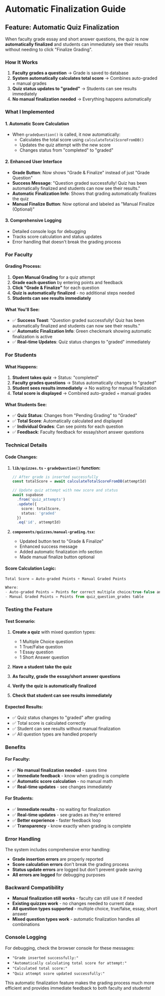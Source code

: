 # Automatic Finalization Guide

## Feature: Automatic Quiz Finalization

When faculty grade essay and short answer questions, the quiz is now **automatically finalized** and students can immediately see their results without needing to click "Finalize Grading".

### How It Works

1. **Faculty grades a question** → Grade is saved to database
2. **System automatically calculates total score** → Combines auto-graded + manual grades
3. **Quiz status updates to "graded"** → Students can see results immediately
4. **No manual finalization needed** → Everything happens automatically

### What I Implemented

#### 1. **Automatic Score Calculation**
- When `gradeQuestion()` is called, it now automatically:
  - Calculates the total score using `calculateTotalScoreFromDB()`
  - Updates the quiz attempt with the new score
  - Changes status from "completed" to "graded"

#### 2. **Enhanced User Interface**
- **Grade Button**: Now shows "Grade & Finalize" instead of just "Grade Question"
- **Success Message**: "Question graded successfully! Quiz has been automatically finalized and students can now see their results."
- **Automatic Finalization Info**: Shows that grading automatically finalizes the quiz
- **Manual Finalize Button**: Now optional and labeled as "Manual Finalize (Optional)"

#### 3. **Comprehensive Logging**
- Detailed console logs for debugging
- Tracks score calculation and status updates
- Error handling that doesn't break the grading process

### For Faculty

#### **Grading Process:**
1. **Open Manual Grading** for a quiz attempt
2. **Grade each question** by entering points and feedback
3. **Click "Grade & Finalize"** for each question
4. **Quiz is automatically finalized** - no additional steps needed
5. **Students can see results immediately**

#### **What You'll See:**
- ✅ **Success Toast**: "Question graded successfully! Quiz has been automatically finalized and students can now see their results."
- ✅ **Automatic Finalization Info**: Green checkmark showing automatic finalization is active
- ✅ **Real-time Updates**: Quiz status changes to "graded" immediately

### For Students

#### **What Happens:**
1. **Student takes quiz** → Status: "completed"
2. **Faculty grades questions** → Status automatically changes to "graded"
3. **Student sees results immediately** → No waiting for manual finalization
4. **Total score is displayed** → Combined auto-graded + manual grades

#### **What Students See:**
- ✅ **Quiz Status**: Changes from "Pending Grading" to "Graded"
- ✅ **Total Score**: Automatically calculated and displayed
- ✅ **Individual Grades**: Can see points for each question
- ✅ **Feedback**: Faculty feedback for essay/short answer questions

### Technical Details

#### **Code Changes:**

1. **`lib/quizzes.ts` - `gradeQuestion()` function:**
   ```typescript
   // After grade is inserted successfully
   const totalScore = await calculateTotalScoreFromDB(attemptId)
   
   // Update quiz attempt with new score and status
   await supabase
     .from('quiz_attempts')
     .update({ 
       score: totalScore,
       status: 'graded'
     })
     .eq('id', attemptId)
   ```

2. **`components/quizzes/manual-grading.tsx`:**
   - Updated button text to "Grade & Finalize"
   - Enhanced success message
   - Added automatic finalization info section
   - Made manual finalize button optional

#### **Score Calculation Logic:**
```typescript
Total Score = Auto-graded Points + Manual Graded Points

Where:
- Auto-graded Points = Points for correct multiple choice/true-false answers
- Manual Graded Points = Points from quiz_question_grades table
```

### Testing the Feature

#### **Test Scenario:**
1. **Create a quiz** with mixed question types:
   - 1 Multiple Choice question
   - 1 True/False question
   - 1 Essay question
   - 1 Short Answer question

2. **Have a student take the quiz**
3. **As faculty, grade the essay/short answer questions**
4. **Verify the quiz is automatically finalized**
5. **Check that student can see results immediately**

#### **Expected Results:**
- ✅ Quiz status changes to "graded" after grading
- ✅ Total score is calculated correctly
- ✅ Student can see results without manual finalization
- ✅ All question types are handled properly

### Benefits

#### **For Faculty:**
- ✅ **No manual finalization needed** - saves time
- ✅ **Immediate feedback** - know when grading is complete
- ✅ **Automatic score calculation** - no manual math
- ✅ **Real-time updates** - see changes immediately

#### **For Students:**
- ✅ **Immediate results** - no waiting for finalization
- ✅ **Real-time updates** - see grades as they're entered
- ✅ **Better experience** - faster feedback loop
- ✅ **Transparency** - know exactly when grading is complete

### Error Handling

The system includes comprehensive error handling:
- **Grade insertion errors** are properly reported
- **Score calculation errors** don't break the grading process
- **Status update errors** are logged but don't prevent grade saving
- **All errors are logged** for debugging purposes

### Backward Compatibility

- **Manual finalization still works** - faculty can still use it if needed
- **Existing quizzes work** - no changes needed to current data
- **All question types supported** - multiple choice, true/false, essay, short answer
- **Mixed question types work** - automatic finalization handles all combinations

### Console Logging

For debugging, check the browser console for these messages:
- `"Grade inserted successfully:"`
- `"Automatically calculating total score for attempt:"`
- `"Calculated total score:"`
- `"Quiz attempt score updated successfully:"`

This automatic finalization feature makes the grading process much more efficient and provides immediate feedback to both faculty and students!





























